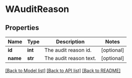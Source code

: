 # WAuditReason

## Properties
Name | Type | Description | Notes
------------ | ------------- | ------------- | -------------
**id** | **int** | The audit reason id. | [optional] 
**name** | **str** | The audit reason text. | [optional] 

[[Back to Model list]](../README.md#documentation-for-models) [[Back to API list]](../README.md#documentation-for-api-endpoints) [[Back to README]](../README.md)

